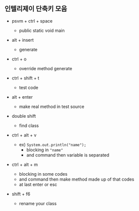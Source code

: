 

## 인텔리제이 단축키 모음

- psvm + ctrl + space
	- public static void main

- alt + insert
	- generate 

- ctrl + o
	- override method generate

- ctrl + shift + t
	- test code

- alt + enter
	- make real method in test source

- double shift
	- find class

- ctrl + alt + v
	- ex) ` System.out.println("name"); `
		- blocking in `"name"` 
		- and command then variable is separated

- ctrl + alt + m
	- blocking in some codes
	- and command then make method made up of that codes
	- at last enter or esc

- shift + f6
	- rename your class


